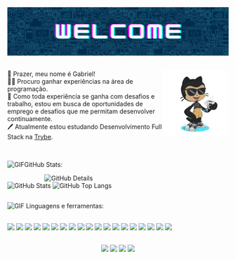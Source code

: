<div align="center">
<img alt="Header" src="/Imgs/welcome.png"/>
</div>

##

<img align="right" height="150em" length="50em" src="./Imgs/my-octocat.png"/>

<div>👋 Prazer, meu nome é Gabriel!</div>
<div>👨‍💻 Procuro ganhar experiências na área de programação.</div>
<div>🔎 Como toda experiência se ganha com desafios e trabalho,
  estou em busca de oportunidades de emprego e desafios que me permitam desenvolver continuamente.</div>
<div>🖊️ Atualmente estou estudando Desenvolvimento Full Stack  na <a href="https://www.betrybe.com/" target="blank">Trybe</a>.</div>
<br>

##

<img height="20" alt="GIF" src="https://github.com/joaopauloaramuni/joaopauloaramuni/blob/main/img/graphic.gif?raw=true"/>GitHub Stats:
<div>
<img align="right" alt="GitHub Details" width="420px" src="http://github-profile-summary-cards.vercel.app/api/cards/profile-details?username=gapneves&theme=github_dark"/>
<img alt="GitHub Stats" width="200px" src="http://github-profile-summary-cards.vercel.app/api/cards/stats?username=gapneves&theme=github_dark"/>
<img alt="GitHub Top Langs" width="200px" src="http://github-profile-summary-cards.vercel.app/api/cards/repos-per-language?username=gapneves&theme=github_dark"/>
</div>

##

<img height="20" alt="GIF" src="https://github.com/joaopauloaramuni/joaopauloaramuni/blob/main/img/skills.gif?raw=true"/>&nbsp;Linguagens e ferramentas:
<div style="display: inline_block" align="left"><br>
  <img src="https://img.shields.io/badge/GIT-E44C30?style=for-the-badge&logo=git&logoColor=white">
  <img src="https://img.shields.io/badge/Ubuntu-E95420?style=for-the-badge&logo=ubuntu&logoColor=white">
  <img src="https://img.shields.io/badge/Linux-FCC624?style=for-the-badge&logo=linux&logoColor=black">
  <img src="https://img.shields.io/badge/Slack-4A154B?style=for-the-badge&logo=slack&logoColor=white">
  <img src="https://img.shields.io/badge/HTML5-E34F26?style=for-the-badge&logo=html5&logoColor=white">
  <img src="https://img.shields.io/badge/CSS3-1572B6?style=for-the-badge&logo=css3&logoColor=white">
  <img src="https://img.shields.io/badge/JavaScript-323330?style=for-the-badge&logo=javascript&logoColor=F7DF1E">
  <img src="https://img.shields.io/badge/React-20232A?style=for-the-badge&logo=react&logoColor=61DAFB">
  <img src="https://img.shields.io/badge/Bootstrap-563D7C?style=for-the-badge&logo=bootstrap&logoColor=white">
  <img src="https://img.shields.io/badge/Redux-593D88?style=for-the-badge&logo=redux&logoColor=white">
  <img src="https://img.shields.io/badge/React_Router-CA4245?style=for-the-badge&logo=react-router&logoColor=white">
  <img src="https://img.shields.io/badge/MySQL-00000F?style=for-the-badge&logo=mysql&logoColor=white">
  <img src="https://img.shields.io/badge/Docker-2496ED?style=for-the-badge&logo=docker&logoColor=white">
  <img src="https://img.shields.io/badge/Jest-323330?style=for-the-badge&logo=Jest&logoColor=white">
  <img src="https://img.shields.io/badge/Visual_Studio_Code-0078D4?style=for-the-badge&logo=visual%20studio%20code&logoColor=white">
  <img src="https://img.shields.io/badge/eslint-3A33D1?style=for-the-badge&logo=eslint&logoColor=white">
  <img src="https://img.shields.io/badge/stylelint-000?style=for-the-badge&logo=stylelint&logoColor=white">
  <img src="https://img.shields.io/badge/Trello-0052CC?style=for-the-badge&logo=trello&logoColor=white">
  <img src="https://img.shields.io/badge/angular-%23DD0031.svg?style=for-the-badge&logo=angular&logoColor=white">
</div>
  
##
  
<div align="center">
  <a href="https://www.dio.me/users/gabrielzim_pn" target="blank"><img src="https://img.shields.io/badge/-Meu%20Perfil%20na%20DIO-30A3DC?style=for-the-badge" target="_blank"></a>
  <a href="https://instagram.com/_pereiiraa_" target="blank"><img src="https://img.shields.io/badge/-Instagram-%23E4405F?style=for-the-badge&logo=instagram&logoColor=white" target="_blank"></a>
  <a href = "mailto:gabriel.neves84@hotmail.com"><img src="https://img.shields.io/badge/Microsoft_Outlook-0078D4?style=for-the-badge&logo=microsoft-outlook&logoColor=white" target="_blank"></a>
  <a href="https://www.linkedin.com/in/gabrielneves-dev/" target="blank"><img src="https://img.shields.io/badge/-LinkedIn-%230077B5?style=for-the-badge&logo=linkedin&logoColor=white" target="_blank"></a> 
</div>
